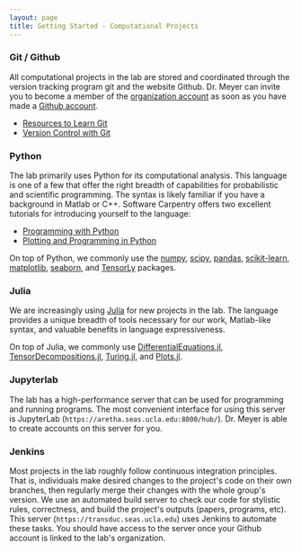 ```yaml
---
layout: page
title: Getting Started - Computational Projects
---
```


### Git / Github

All computational projects in the lab are stored and coordinated through the version tracking program git and the website Github. Dr. Meyer can invite you to become a member of the [organization account](https://github.com/meyer-lab) as soon as you have made a [Github account](https://github.com).

- [Resources to Learn Git](https://try.github.io/)
- [Version Control with Git](http://swcarpentry.github.io/git-novice/)

### Python

The lab primarily uses Python for its computational analysis. This language is one of a few that offer the right breadth of capabilities for probabilistic and scientific programming. The syntax is likely familiar if you have a background in Matlab or C++. Software Carpentry offers two excellent tutorials for introducing yourself to the language:

- [Programming with Python](http://swcarpentry.github.io/python-novice-inflammation/)
- [Plotting and Programming in Python](https://swcarpentry.github.io/python-novice-gapminder/)

On top of Python, we commonly use the [numpy](https://www.numpy.org), [scipy](https://www.scipy.org), [pandas](https://pandas.pydata.org), [scikit-learn](https://scikit-learn.org), [matplotlib](https://matplotlib.org), [seaborn](https://seaborn.pydata.org), and [TensorLy](http://tensorly.org) packages.

### Julia

We are increasingly using [Julia](https://docs.julialang.org/en/v1/) for new projects in the lab. The language provides a unique breadth of tools necessary for our work, Matlab-like syntax, and valuable benefits in language expressiveness.

On top of Julia, we commonly use [DifferentialEquations.jl](http://docs.juliadiffeq.org/latest/), [TensorDecompositions.jl](https://github.com/yunjhongwu/TensorDecompositions.jl), [Turing.jl](https://turing.ml), and [Plots.jl](http://docs.juliaplots.org/latest/).

### Jupyterlab

The lab has a high-performance server that can be used for programming and running programs. The most convenient interface for using this server is JupyterLab (`https://aretha.seas.ucla.edu:8000/hub/`). Dr. Meyer is able to create accounts on this server for you.

### Jenkins

Most projects in the lab roughly follow continuous integration principles. That is, individuals make desired changes to the project's code on their own branches, then regularly merge their changes with the whole group's version. We use an automated build server to check our code for stylistic rules, correctness, and build the project's outputs (papers, programs, etc). This server (`https://transduc.seas.ucla.edu`) uses Jenkins to automate these tasks. You should have access to the server once your Github account is linked to the lab's organization.
